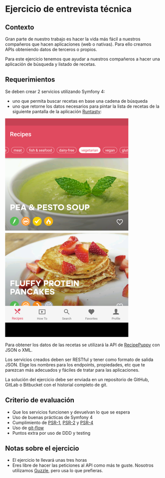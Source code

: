# Ejercicio de entrevista técnica

## Contexto

Gran parte de nuestro trabajo es hacer la vida más fácil a nuestros compañeros
que hacen aplicaciones (web o nativas). Para ello creamos APIs obteniendo
datos de terceros o propios.

Para este ejercicio tenemos que ayudar a nuestros compañeros a hacer una
aplicación de búsqueda y listado de recetas. 

## Requerimientos

Se deben crear 2 servicios utilizando Symfony 4:
* uno que permita buscar recetas en base una cadena de búsqueda
* uno que retorne los datos necesarios para pintar la lista de recetas de la
siguiente pantalla de la aplicación [Runtasty]:
  
![Runtasty recipe list][screenshot] 

Para obtener los datos de las recetas se utilizará la API de [RecipePuppy] con
JSON o XML.

Los servicios creados deben ser RESTful y tener como formato de salida JSON.
Elige los nombres para los endpoints, propiedades, etc que te parezcan más
adecuados y fáciles de tratar para las aplicaciones.

La solución del ejercicio debe ser enviada en un repositorio de GitHub, GitLab
o Bitbucket con el historial completo de git.

## Criterio de evaluación

* Que los servicios funcionen y devuelvan lo que se espera
* Uso de buenas prácticas de Symfony 4
* Cumplimiento de [PSR-1], [PSR-2] y [PSR-4]
* Uso de [git-flow]
* Puntos extra por uso de DDD y testing

## Notas sobre el ejercicio

* El ejercicio te llevará unas tres horas
* Eres libre de hacer las peticiones al API como más te guste. Nosotros
  utilizamos [Guzzle], pero usa lo que prefieras.

[Runtasty]: https://play.google.com/store/apps/details?id=com.runtastic.android.runtasty.lite 
[screenshot]: runtasty-screenshot.png
[RecipePuppy]: http://www.recipepuppy.com/about/api/
[PSR-1]: http://www.php-fig.org/psr/psr-1/
[PSR-2]: http://www.php-fig.org/psr/psr-2/
[PSR-4]: http://www.php-fig.org/psr/psr-4/
[git-flow]: http://nvie.com/posts/a-successful-git-branching-model/
[Guzzle]: https://github.com/guzzle/guzzle
